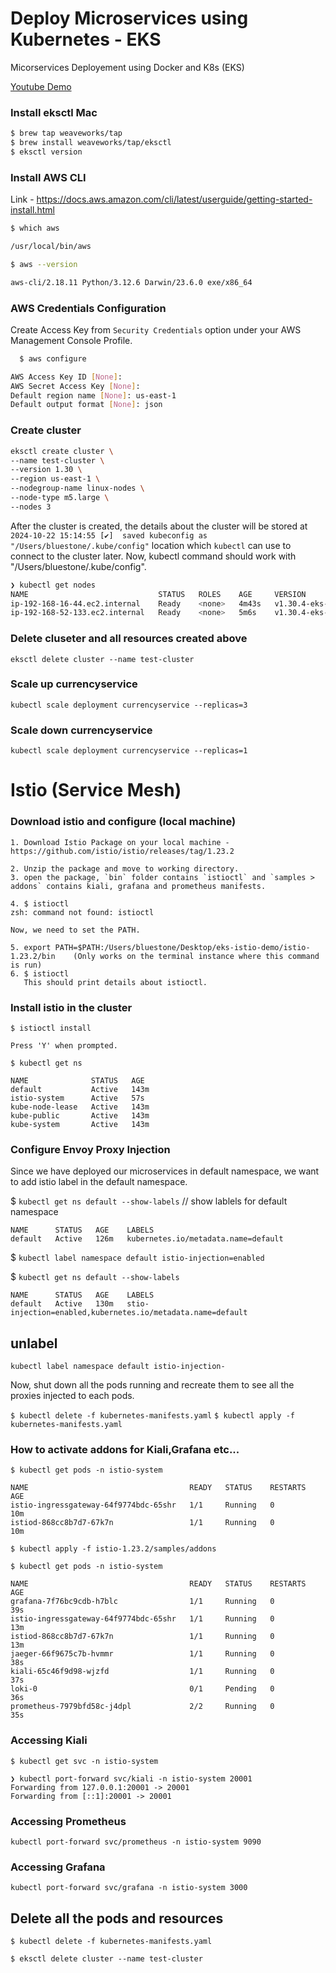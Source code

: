 # Deploy Microservices using Kubernetes - EKS
Micorservices Deployement using Docker and K8s (EKS)

[Youtube Demo](https://www.youtube.com/watch?v=eyFksunE_J4)

### Install eksctl Mac
```bash
$ brew tap weaveworks/tap
$ brew install weaveworks/tap/eksctl
$ eksctl version

```

### Install AWS CLI
Link - https://docs.aws.amazon.com/cli/latest/userguide/getting-started-install.html

```bash
$ which aws

/usr/local/bin/aws

$ aws --version

aws-cli/2.18.11 Python/3.12.6 Darwin/23.6.0 exe/x86_64
```

### AWS Credentials Configuration
Create Access Key from `Security Credentials` option under your AWS Management Console Profile.
```bash
  $ aws configure

AWS Access Key ID [None]: 
AWS Secret Access Key [None]: 
Default region name [None]: us-east-1
Default output format [None]: json
```


### Create cluster 
```bash
eksctl create cluster \                                                                                             
--name test-cluster \
--version 1.30 \
--region us-east-1 \
--nodegroup-name linux-nodes \
--node-type m5.large \
--nodes 3
```
After the cluster is created, the details about the cluster will be stored at `2024-10-22 15:14:55 [✔]  saved kubeconfig as "/Users/bluestone/.kube/config"` location which `kubectl` can use to connect to the cluster later.
Now, kubectl command should work with "/Users/bluestone/.kube/config".

```bash
❯ kubectl get nodes
NAME                             STATUS   ROLES    AGE     VERSION
ip-192-168-16-44.ec2.internal    Ready    <none>   4m43s   v1.30.4-eks-a737599
ip-192-168-52-133.ec2.internal   Ready    <none>   5m6s    v1.30.4-eks-a737599
```

### Delete cluseter and all resources created above

`eksctl delete cluster --name test-cluster`


### Scale up currencyservice
`kubectl scale deployment currencyservice --replicas=3`


### Scale down currencyservice
`kubectl scale deployment currencyservice --replicas=1`



# Istio (Service Mesh)

### Download istio and configure (local machine)
```
1. Download Istio Package on your local machine - https://github.com/istio/istio/releases/tag/1.23.2
```
```
2. Unzip the package and move to working directory.
3. open the package, `bin` folder contains `istioctl` and `samples > addons` contains kiali, grafana and prometheus manifests.
```
```
4. $ istioctl
zsh: command not found: istioctl

Now, we need to set the PATH.

5. export PATH=$PATH:/Users/bluestone/Desktop/eks-istio-demo/istio-1.23.2/bin    (Only works on the terminal instance where this command is run)
6. $ istioctl
   This should print details about istioctl.
```
### Install istio in the cluster
```
$ istioctl install 

Press 'Y' when prompted.

$ kubectl get ns

NAME              STATUS   AGE
default           Active   143m
istio-system      Active   57s
kube-node-lease   Active   143m
kube-public       Active   143m
kube-system       Active   143m
```

### Configure Envoy Proxy Injection
Since we have deployed our microservices in default namespace, we want to add istio label in the default namespace.


$ `kubectl get ns default --show-labels`  // show lablels for default namespace
```
NAME      STATUS   AGE    LABELS
default   Active   126m   kubernetes.io/metadata.name=default
```

$ `kubectl label namespace default istio-injection=enabled`

$ `kubectl get ns default --show-labels`
```
NAME      STATUS   AGE    LABELS
default   Active   130m   stio-injection=enabled,kubernetes.io/metadata.name=default
```
## unlabel
`kubectl label namespace default istio-injection-`


Now, shut down all the pods running and recreate them to see all the proxies injected to each pods.

`$ kubectl delete -f kubernetes-manifests.yaml`
`$ kubectl apply -f kubernetes-manifests.yaml`

### How to activate addons for Kiali,Grafana etc...
```
$ kubectl get pods -n istio-system

NAME                                    READY   STATUS    RESTARTS   AGE
istio-ingressgateway-64f9774bdc-65shr   1/1     Running   0          10m
istiod-868cc8b7d7-67k7n                 1/1     Running   0          10m
```
```
$ kubectl apply -f istio-1.23.2/samples/addons
```
```
$ kubectl get pods -n istio-system

NAME                                    READY   STATUS    RESTARTS   AGE
grafana-7f76bc9cdb-h7blc                1/1     Running   0          39s
istio-ingressgateway-64f9774bdc-65shr   1/1     Running   0          13m
istiod-868cc8b7d7-67k7n                 1/1     Running   0          13m
jaeger-66f9675c7b-hvmmr                 1/1     Running   0          38s
kiali-65c46f9d98-wjzfd                  1/1     Running   0          37s
loki-0                                  0/1     Pending   0          36s
prometheus-7979bfd58c-j4dpl             2/2     Running   0          35s

```

### Accessing Kiali

`$ kubectl get svc -n istio-system`

```
❯ kubectl port-forward svc/kiali -n istio-system 20001
Forwarding from 127.0.0.1:20001 -> 20001
Forwarding from [::1]:20001 -> 20001
```

### Accessing Prometheus

 `kubectl port-forward svc/prometheus -n istio-system 9090`

 ### Accessing Grafana
 
 `kubectl port-forward svc/grafana -n istio-system 3000`


 ## Delete all the pods and resources
 
 `$ kubectl delete -f kubernetes-manifests.yaml`
 
 `$ eksctl delete cluster --name test-cluster`
